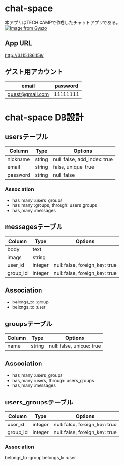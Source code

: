 # chat-space
本アプリはTECH CAMPで作成したチャットアプリである。
[![Image from Gyazo](https://i.gyazo.com/9c8a1284156847f64ed82c271352ea77.gif)](https://gyazo.com/9c8a1284156847f64ed82c271352ea77)

## App URL
http://3.115.186.159/

## ゲスト用アカウント
|email|password|
|---|---|
|guest@gmail.com|11111111|

# chat-space DB設計
## usersテーブル
|Column|Type|Options|
|------|----|-------|
|nickname|string|null: false, add_index: true|
|email|string|false, unique: true|
|password|string|null: false|
### Association
- has_many :users_groups
- has_many :groups, through: users_groups
- has_many :messages

## messagesテーブル
|Column|Type|Options|
|------|----|-------|
|body|text||
|image|string||
|user_id|integer|null: false, foreign_key: true|
|group_id|integer|null: false, foreign_key: true|
## Association
- belongs_to :group
- belongs_to :user

## groupsテーブル
|Column|Type|Options|
|------|----|-------|
|name|string|null: false, unique: true|
## Association
- has_many :users_groups
- has_many :users, through: users_groups
- has_many :messages

## users_groupsテーブル
|Column|Type|Options|
|------|----|-------|
|user_id|integer|null: false, foreign_key: true|
|group_id|integer|null: false, foreign_key: true|
### Association
belongs_to :group
belongs_to :user